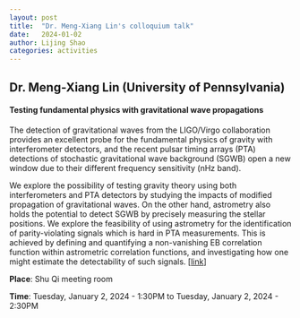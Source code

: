 ```yaml
---
layout: post
title:  "Dr. Meng-Xiang Lin's colloquium talk"
date:   2024-01-02
author: Lijing Shao
categories: activities
---
```


## Dr. Meng-Xiang Lin (University of Pennsylvania)

#### Testing fundamental physics with gravitational wave propagations

The detection of gravitational waves from the LIGO/Virgo collaboration provides an excellent probe for the fundamental physics of gravity with interferometer detectors, and the recent pulsar timing arrays (PTA) detections of stochastic gravitational wave background (SGWB) open a new window due to their different frequency sensitivity (nHz band).

We explore the possibility of testing gravity theory using both interferometers and PTA detectors by studying the impacts of modified propagation of gravitational waves.
On the other hand, astrometry also holds the potential to detect SGWB by precisely measuring the stellar positions. We explore the feasibility of using astrometry for the identification of parity-violating signals which is hard in PTA measurements. This is achieved by defining and quantifying a non-vanishing EB correlation function within astrometric correlation functions, and investigating how one might estimate the detectability of such signals.
[[link](https://kiaa.pku.edu.cn/info/1025/9120.htm)]

**Place**: Shu Qi meeting room

**Time**: Tuesday, January 2, 2024 - 1:30PM to Tuesday, January 2, 2024 - 2:30PM
